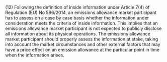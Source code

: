 (12) Following the definition of inside information under Article 7(4) of Regulation (EU) No 596/2014, an emissions allowance market participant has to assess on a case by case basis whether the information under consideration meets the criteria of inside information. This implies that an emissions allowance market participant is not expected to publicly disclose all information about its physical operations. The emissions allowance market participant should properly assess the information at stake, taking into account the market circumstances and other external factors that may have a price effect on an emission allowance at the particular point in time when the information arises.